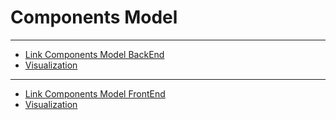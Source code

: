 # Components Model
___
* [Link Components Model BackEnd](https://viewer.diagrams.net/index.html?tags=%7B%7D&target=blank&highlight=0000ff&edit=_blank&layers=1&nav=1&title=Diagrama%20de%20componentes%20BackEnd.drawio#Uhttps%3A%2F%2Fdrive.google.com%2Fuc%3Fid%3D1fx0zgC0NA4TN2EFzJq1z0n0zFQjJhryz%26export%3Ddownload)
* [Visualization](Components%20Model%20BackEnd.png)
___
* [Link Components Model FrontEnd](https://viewer.diagrams.net/?tags=%7B%7D&target=blank&highlight=0000ff&edit=_blank&layers=1&nav=1&title=Diagrama%20de%20componentes%20FrontEnd.drawio#Uhttps%3A%2F%2Fdrive.google.com%2Fuc%3Fid%3D1AWEUDHonp5j8MMj7AvoTi79WDycB7uwJ%26export%3Ddownload)
* [Visualization](Componentes%20Model%20FrontEnd.png)